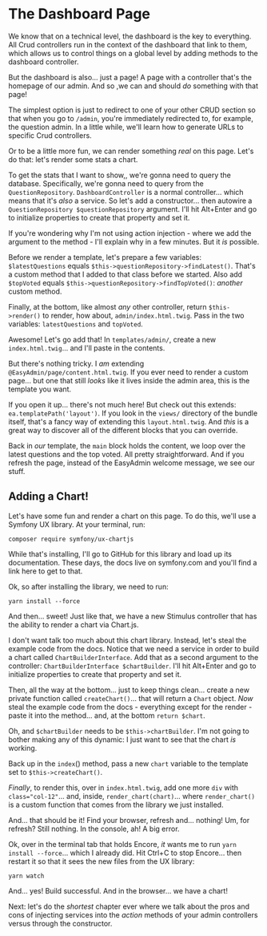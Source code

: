 # The Dashboard Page

We know that on a technical level, the dashboard is the key to everything. All Crud
controllers run in the context of the dashboard that link to them, which allows us
to control things on a global level by adding methods to the dashboard controller.

But the dashboard is also... just a page! A page with a controller that's the
homepage of our admin. And so ,we can and should *do* something with that page!

The simplest option is just to redirect to one of your other CRUD section so
that when you go to `/admin`, you're immediately redirected to, for example, the
question admin. In a little while, we'll learn how to generate URLs to specific
Crud controllers.

Or to be a little more fun, we can render something *real* on this page. Let's do
that: let's render some stats a chart.

To get the stats that I want to show,, we're gonna need to query the database.
Specifically, we're gonna need to query from the `QuestionRepository`.
`DashboardController` is a normal controller... which means that it's *also* a
service. So let's add a constructor... then autowire a
`QuestionRepository $questionRepository` argument. I'll hit Alt+Enter and go to
initialize properties to create that property and set it.

If you're wondering why I'm not using action injection - where we add the argument
to the method - I'll explain why in a few minutes. But it *is* possible.

Before we render a template, let's prepare a few variables: `$latestQuestions`
equals `$this->questionRepository->findLatest()`. That's a custom method that
I added to that class before we started. Also add `$topVoted` equals
`$this->questionRepository->findTopVoted()`: *another* custom method.

Finally, at the bottom, like almost *any* other controller, return
`$this->render()` to render, how about, `admin/index.html.twig`. Pass in the
two variables: `latestQuestions` and `topVoted`.

Awesome! Let's go add that! In `templates/admin/`, create a new `index.html.twig`...
and I'll paste in the contents.

But there's nothing tricky. I *am* extending `@EasyAdmin/page/content.html.twig`.
If you ever need to render a custom page... but one that still *looks* like it
lives inside the admin area, this is the template you want.

If you open it up... there's not much here! But check out this extends:
`ea.templatePath('layout')`. If you look in the `views/` directory of the bundle
itself, that's a fancy way of extending this `layout.html.twig`. And *this* is
a great way to discover all of the different blocks that you can override.

Back in *our* template, the `main` block holds the content, we loop over the
latest questions and the top voted. All pretty straightforward. And if you
refresh the page, instead of the EasyAdmin welcome message, we see our stuff.

## Adding a Chart!

Let's have some fun and render a chart on this page. To do this, we'll use a
Symfony UX library. At your terminal, run:

```terminal
composer require symfony/ux-chartjs
```

While that's installing, I'll go to GitHub for this library and load up its
documentation. These days, the docs live on symfony.com and you'll find a link
here to get to that.

Ok, so after installing the library, we need to run:

```terminal
yarn install --force
```

And then... sweet! Just like that, we have a new Stimulus controller that has the
ability to render a chart via Chart.js.

I don't want talk too much about this chart library. Instead, let's steal the example
code from the docs. Notice that we need a service in order to build a chart called
`ChartBuilderInterface`. Add that as a second argument to the controller:
`ChartBuilderInterface $chartBuilder`. I'll hit Alt+Enter and go to initialize
properties to create that property and set it.

Then, all the way at the bottom... just to keep things clean... create a new private
function called `createChart()`... that will return a `Chart` object. *Now* steal
the example code from the docs - everything except for the render - paste it into
the method... and, at the bottom `return $chart`.

Oh, and `$chartBuilder` needs to be  `$this->chartBuilder`. I'm not going to bother
making any of this dynamic: I just want to see that the chart *is* working.

Back up in the `index`() method, pass a new `chart` variable to the template set
to `$this->createChart()`.

*Finally*, to render this, over in `index.html.twig`, add one more `div` with
`class="col-12"`... and, inside, `render_chart(chart)`... where `render_chart()`
is a custom function that comes from the library we just installed.

And... that should be it! Find your browser, refresh and... nothing! Um, for
refresh? Still nothing. In the console, ah! A big error.

Ok, over in the terminal tab that holds Encore, *it* wants me to run
`yarn install --force`... which I already did. Hit Ctrl+C to stop Encore...
then restart it so that it sees the new files from the UX library:

```terminal-silent
yarn watch
```

And... yes! Build successful. And in the browser... we have a chart!

Next: let's do the *shortest* chapter ever where we talk about the pros and cons
of injecting services into the *action* methods of your admin controllers versus
through the constructor.